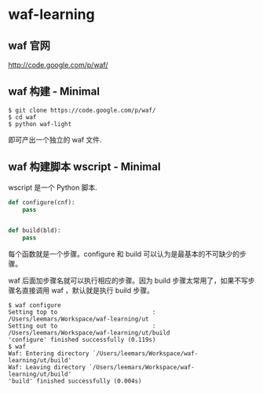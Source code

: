 waf-learning
============

## waf 官网

http://code.google.com/p/waf/

## waf 构建 - Minimal
 
```
$ git clone https://code.google.com/p/waf/
$ cd waf
$ python waf-light
```

即可产出一个独立的 waf 文件.

## waf 构建脚本 wscript - Minimal

wscript 是一个 Python 脚本.

```python
def configure(cnf):
    pass


def build(bld):
    pass
```

每个函数就是一个步骤。configure 和 build 可以认为是最基本的不可缺少的步骤。

waf 后面加步骤名就可以执行相应的步骤。因为 build 步骤太常用了，如果不写步骤名直接调用 waf ，默认就是执行 build 步骤。

```
$ waf configure
Setting top to                           : /Users/leemars/Workspace/waf-learning/ut 
Setting out to                           : /Users/leemars/Workspace/waf-learning/ut/build 
'configure' finished successfully (0.119s)
$ waf
Waf: Entering directory `/Users/leemars/Workspace/waf-learning/ut/build'
Waf: Leaving directory `/Users/leemars/Workspace/waf-learning/ut/build'
'build' finished successfully (0.004s)
```